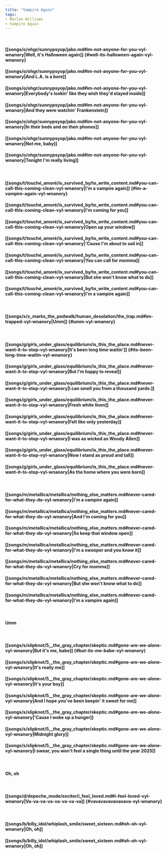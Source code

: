 ```yaml
---
title: "Vampire Again"
tags:
- Marlon Williams
- Vampire Again
---
```

&nbsp;
#### [[songs/o/ohgr/sunnypsyop/jako.md#im-not-anyone-for-you-vyl-wnanory|Well, it's Halloween again]] {#well-its-halloween-again-vyl-wnanory}
#### [[songs/o/ohgr/sunnypsyop/jako.md#im-not-anyone-for-you-vyl-wnanory|And L.A. is a bore]]
#### [[songs/o/ohgr/sunnypsyop/jako.md#im-not-anyone-for-you-vyl-wnanory|Everybody's lookin' like they wish they'd stayed inside]]
#### [[songs/o/ohgr/sunnypsyop/jako.md#im-not-anyone-for-you-vyl-wnanory|And they were watchin' Frankenstein]]
#### [[songs/o/ohgr/sunnypsyop/jako.md#im-not-anyone-for-you-vyl-wnanory|In their beds and on their phones]]
#### [[songs/o/ohgr/sunnypsyop/jako.md#im-not-anyone-for-you-vyl-wnanory|Not me, baby]]
#### [[songs/o/ohgr/sunnypsyop/jako.md#im-not-anyone-for-you-vyl-wnanory|Tonight I'm really living]]
&nbsp;
#### [[songs/t/touché_amoré/is_survived_by/to_write_content.md#you-can-call-this-coming-clean-vyl-wnanory|I'm a vampire again]] {#im-a-vampire-again-vyl-wnanory}
#### [[songs/t/touché_amoré/is_survived_by/to_write_content.md#you-can-call-this-coming-clean-vyl-wnanory|I'm coming for you]]
#### [[songs/t/touché_amoré/is_survived_by/to_write_content.md#you-can-call-this-coming-clean-vyl-wnanory|Open up your window]]
#### [[songs/t/touché_amoré/is_survived_by/to_write_content.md#you-can-call-this-coming-clean-vyl-wnanory|'Cause I'm about to sail in]]
#### [[songs/t/touché_amoré/is_survived_by/to_write_content.md#you-can-call-this-coming-clean-vyl-wnanory|You can call for momma]]
#### [[songs/t/touché_amoré/is_survived_by/to_write_content.md#you-can-call-this-coming-clean-vyl-wnanory|But she won't know what to do]]
#### [[songs/t/touché_amoré/is_survived_by/to_write_content.md#you-can-call-this-coming-clean-vyl-wnanory|I'm a vampire again]]
&nbsp;
#### [[songs/x/x_marks_the_pedwalk/human_desolation/the_trap.md#im-trapped-vyl-wnanory|Umm]] {#umm-vyl-wnanory}
&nbsp;
#### [[songs/g/girls_under_glass/equilibrium/is_this_the_place.md#never-want-it-to-stop-vyl-wnanory|It's been long time waitin']] {#its-been-long-time-waitin-vyl-wnanory}
#### [[songs/g/girls_under_glass/equilibrium/is_this_the_place.md#never-want-it-to-stop-vyl-wnanory|But I'm happy to reveal]]
#### [[songs/g/girls_under_glass/equilibrium/is_this_the_place.md#never-want-it-to-stop-vyl-wnanory|I can smell you from a thousand yards:]]
#### [[songs/g/girls_under_glass/equilibrium/is_this_the_place.md#never-want-it-to-stop-vyl-wnanory|Fresh white linen]]
#### [[songs/g/girls_under_glass/equilibrium/is_this_the_place.md#never-want-it-to-stop-vyl-wnanory|Felt like only yesterday]]
#### [[songs/g/girls_under_glass/equilibrium/is_this_the_place.md#never-want-it-to-stop-vyl-wnanory|I was as wicked as Woody Allen]]
#### [[songs/g/girls_under_glass/equilibrium/is_this_the_place.md#never-want-it-to-stop-vyl-wnanory|Now I stand as proud and tall]]
#### [[songs/g/girls_under_glass/equilibrium/is_this_the_place.md#never-want-it-to-stop-vyl-wnanory|As the home where you were born]]
&nbsp;
#### [[songs/m/metallica/metallica/nothing_else_matters.md#never-cared-for-what-they-do-vyl-wnanory|I'm a vampire again]]
#### [[songs/m/metallica/metallica/nothing_else_matters.md#never-cared-for-what-they-do-vyl-wnanory|And I'm coming for you]]
#### [[songs/m/metallica/metallica/nothing_else_matters.md#never-cared-for-what-they-do-vyl-wnanory|So keep that window open]]
#### [[songs/m/metallica/metallica/nothing_else_matters.md#never-cared-for-what-they-do-vyl-wnanory|I'm a swooper and you know it]]
#### [[songs/m/metallica/metallica/nothing_else_matters.md#never-cared-for-what-they-do-vyl-wnanory|Cry for momma]]
#### [[songs/m/metallica/metallica/nothing_else_matters.md#never-cared-for-what-they-do-vyl-wnanory|But she won't know what to do]]
#### [[songs/m/metallica/metallica/nothing_else_matters.md#never-cared-for-what-they-do-vyl-wnanory|I'm a vampire again]]
&nbsp;
#### Umm
&nbsp;
#### [[songs/s/slipknot/5__the_gray_chapter/skeptic.md#gone-are-we-alone-vyl-wnanory|But it's me, babe]] {#but-its-me-babe-vyl-wnanory}
#### [[songs/s/slipknot/5__the_gray_chapter/skeptic.md#gone-are-we-alone-vyl-wnanory|It's really me]]
#### [[songs/s/slipknot/5__the_gray_chapter/skeptic.md#gone-are-we-alone-vyl-wnanory|It's your boy]]
#### [[songs/s/slipknot/5__the_gray_chapter/skeptic.md#gone-are-we-alone-vyl-wnanory|And I hope you've been keepin' it sweet for me]]
#### [[songs/s/slipknot/5__the_gray_chapter/skeptic.md#gone-are-we-alone-vyl-wnanory|'Cause I woke up a hunger]]
#### [[songs/s/slipknot/5__the_gray_chapter/skeptic.md#gone-are-we-alone-vyl-wnanory|Midnight glory]]
#### [[songs/s/slipknot/5__the_gray_chapter/skeptic.md#gone-are-we-alone-vyl-wnanory|I swear, you won't feel a single thing until the year 2025]]
&nbsp;
#### Oh, oh
&nbsp;
#### [[songs/d/depeche_mode/exciter/i_feel_loved.md#i-feel-loved-vyl-wnanory|Va-va-va-va-va-va-va-va]] {#vavavavavavavava-vyl-wnanory}
&nbsp;
#### [[songs/b/billy_idol/whiplash_smile/sweet_sixteen.md#oh-oh-vyl-wnanory|Oh, oh]]
#### [[songs/b/billy_idol/whiplash_smile/sweet_sixteen.md#oh-oh-vyl-wnanory|Oh, oh]]
